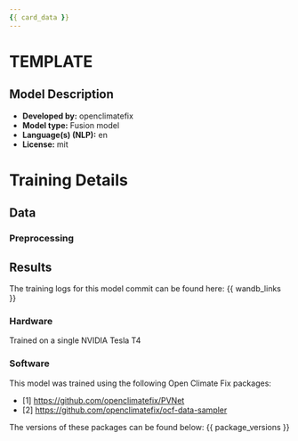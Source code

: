 ```yaml
---
{{ card_data }}
---
```

<!--
Do not remove elements like the above surrounded by two curly braces and do not add any more of them. These entries are required by the PVNet library and are automaticall infilled when the model is uploaded to huggingface
-->

<!-- Title - e.g. PVNet2, WindNet, PVNet India -->
# TEMPLATE

<!-- Provide a longer summary of what this model is/does. -->
## Model Description

<!-- e.g.
This model class uses satellite data, and numerical weather predictions to forecast the near-term (up to 8 hours ahead) PV power output at all Grid Service Points (GSPs) in Great Britain. More information can be found in the model repo [1]. The model repo also includes links to our workshop paper on this model and some experimental notes.
-->

- **Developed by:** openclimatefix
- **Model type:** Fusion model
- **Language(s) (NLP):** en
- **License:** mit

# Training Details

<!-- The data section should link to a Data Card, perhaps with a short stub of information on what the training data is all about as well as documentation related to data pre-processing or additional filtering. -->
## Data

<!-- eg.
The model is trained on data from 2019-2022 and validated on data from 2022-2023. It uses NWP data from ECMWF IFS model, and the UK Met Office UKV model. It uses satellite data from the EUMETSAT MSG SEVIRI instrument.

See the data_config.yaml file for more information on the channels and window-size used for each input data source.
-->

<!-- The preprocessing section is not strictly nessessary but perhaps nice to have -->
### Preprocessing

<!-- eg.
Data is prepared with the `ocf_data_sampler/torch_datasets/datasets/pvnet_uk` Dataset [2].
-->

## Results

<!-- Do not remove the lines below -->
The training logs for this model commit can be found here:
{{ wandb_links }}

<!-- The hardware section is also just nice to have -->
### Hardware
Trained on a single NVIDIA Tesla T4

<!-- Do not remove the section below -->
### Software

This model was trained using the following Open Climate Fix packages:

- [1] https://github.com/openclimatefix/PVNet
- [2] https://github.com/openclimatefix/ocf-data-sampler

<!-- Especially do not change the two lines below -->
The versions of these packages can be found below:
{{ package_versions }}
